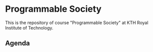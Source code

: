 # Programmable Society

This is the repository of course "Programmable Society" at KTH Royal Institute of Technology.

## Agenda


